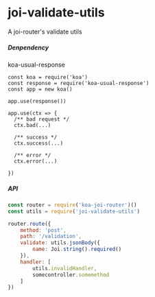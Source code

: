 # joi-validate-utils
A joi-router's validate utils

##### Denpendency
koa-usual-response

```
const koa = require('koa')
const response = require('koa-usual-response')
const app = new koa()

app.use(response())

app.use(ctx => {
  /** bad request */
  ctx.bad(...)

  /** success */
  ctx.success(...)

  /** error */
  ctx.error(...)

})

```

##### API
``` Javascript
const router = require('koa-joi-router')()
const utils = require('joi-validate-utils')

router.route({
    method: 'post',
    path: '/validation',
    validate: utils.jsonBody({
        name: Joi.string().required()
    }),
    handler: [
        utils.invalidHandler,
        somecontroller.somemethod
    ]
})

```